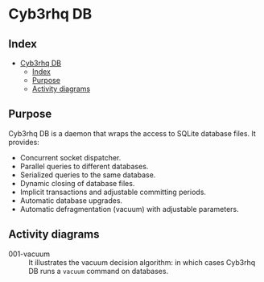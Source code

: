 <!---
Copyright (C) 2015, Cyb3rhq Inc.
Created by Cyb3rhq, Inc. <info@wazuh.com>.
This program is free software; you can redistribute it and/or modify it under the terms of GPLv2
-->

# Cyb3rhq DB
## Index
- [Cyb3rhq DB](#cyb3rhq-db)
  - [Index](#index)
  - [Purpose](#purpose)
  - [Activity diagrams](#activity-diagrams)


## Purpose
Cyb3rhq DB is a daemon that wraps the access to SQLite database files. It provides:
- Concurrent socket dispatcher.
- Parallel queries to different databases.
- Serialized queries to the same database.
- Dynamic closing of database files.
- Implicit transactions and adjustable committing periods.
- Automatic database upgrades.
- Automatic defragmentation (vacuum) with adjustable parameters.


## Activity diagrams
<dl>
  <dt>001-vacuum</dt><dd>It illustrates the vacuum decision algorithm: in which cases Cyb3rhq DB runs a <code>vacuum</code> command on databases.</dd>
</dl>
